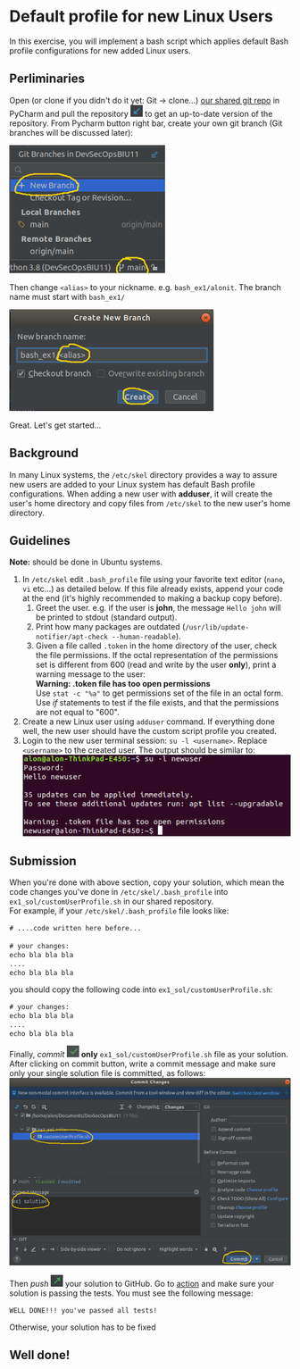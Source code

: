 # Default profile for new Linux Users

In this exercise, you will implement a bash script which applies default Bash profile configurations for new added Linux users.

## Perliminaries 

Open (or clone if you didn't do it yet: Git -> clone...) [our shared git repo](https://github.com/alonitac/DevOpsMay22.git) in PyCharm and pull the repository ![Pull Button](img/pull.png) to get an up-to-date version of the repository. 
From Pycharm button right bar, create your own git branch (Git branches will be discussed later):

![New Branch](img/branch.png)

Then change `<alias>` to your nickname. e.g. `bash_ex1/alonit`. The branch name must start with `bash_ex1/`

![Branch Name](img/branch2.png)

Great. Let's get started... 


## Background 

In many Linux systems, the `/etc/skel` directory provides a way to assure new users are added to your Linux system has default 
Bash profile configurations.
When adding a new user with **adduser**, it will create the user's home directory and copy files from `/etc/skel` to the new user's home directory.

## Guidelines

**Note:** should be done in Ubuntu systems.

1. In `/etc/skel` edit `.bash_profile` file using your favorite text editor (`nano`, `vi` etc...) as detailed below. If this file already exists, append your code at the end (it's highly recommended to making a backup copy before). 
   1. Greet the user. e.g. if the user is **john**, the message `Hello john` will be printed to stdout (standard output). 
   2. Print how many packages are outdated (`/usr/lib/update-notifier/apt-check --human-readable`).
   3. Given a file called `.token` in the home directory of the user, check the file permissions. If the octal representation of the permissions set is different from 600 (read and write by the user **only**), print a warning message to the user:  
      **Warning: .token file has too open permissions**   
      Use `stat -c "%a"` to get permissions set of the file in an octal form. Use _if_ statements to test if the file exists, and that the permissions are not equal to "600". 
2. Create a new Linux user using `adduser` command. If everything done well, the new user should have the custom script profile you created. 
3. Login to the new user terminal session: `su -l <username>`. Replace `<username>` to the created user.
   The output should be similar to:
   ![userlogin](img/userlogin.png)

## Submission 

When you're done with above section, copy your solution, which mean the code changes you've done in `/etc/skel/.bash_profile` into `ex1_sol/customUserProfile.sh` in our shared repository.   
For example, if your `/etc/skel/.bash_profile` file looks like:

```shell
# ....code written here before...

# your changes:
echo bla bla bla
....
echo bla bla bla

```

you should copy the following code into `ex1_sol/customUserProfile.sh`:
```shell
# your changes:
echo bla bla bla
....
echo bla bla bla
```

Finally, _commit_ ![commit](img/commit.png)  **only** `ex1_sol/customUserProfile.sh` file as your solution. After clicking on commit button, write a commit message and make sure only your single solution file is committed, as follows:  
![commitmsg](img/commitmsg.png)  

Then _push_ ![push](img/push.png) your solution to GitHub. Go to [action](https://github.com/alonitac/DevSecOpsBIU11/actions) and make sure your solution is passing the tests. You must see the following message:  
```text
WELL DONE!!! you've passed all tests!
```
Otherwise, your solution has to be fixed 

## Well done!
